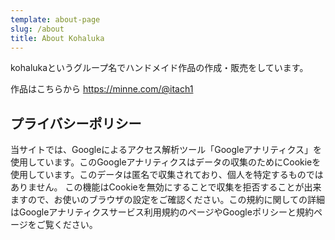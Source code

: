 ```yaml
---
template: about-page
slug: /about
title: About Kohaluka
---
```


kohalukaというグループ名でハンドメイド作品の作成・販売をしています。

作品はこちらから
https://minne.com/@itach1

## プライバシーポリシー 
当サイトでは、Googleによるアクセス解析ツール「Googleアナリティクス」を使用しています。このGoogleアナリティクスはデータの収集のためにCookieを使用しています。このデータは匿名で収集されており、個人を特定するものではありません。
この機能はCookieを無効にすることで収集を拒否することが出来ますので、お使いのブラウザの設定をご確認ください。この規約に関しての詳細はGoogleアナリティクスサービス利用規約のページやGoogleポリシーと規約ページをご覧ください。


